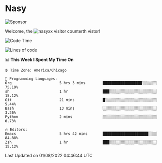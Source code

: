 # Nasy

<!--
<p align="center">
<img height="200" src="https://github-readme-stats.vercel.app/api?username=nasyxx&count_private=true&show_icons=true&theme=dracula&include_all_commits=true"/>
<img height="200" src="https://github-readme-stats.vercel.app/api/top-langs/?username=nasyxx&theme=dracula&hide=html,jupyter+notebook&count_private=true&show_icons=true"/>
</p>

  
----------------
-->

![Sponsor](https://img.shields.io/static/v1.svg?label=Sponsor&message=%E2%9D%A4&logo=GitHub&style=flat&color=pink)
 
Welcome, the ![nasyxx visitor counter](https://count.getloli.com/get/@nasyxx?theme=rule34)th vistor!
 
<!--START_SECTION:waka-->
![Code Time](http://img.shields.io/badge/Code%20Time-2%2C534%20hrs%2048%20mins-blue)

![Lines of code](https://img.shields.io/badge/From%20Hello%20World%20I%27ve%20Written-5%20Million%20lines%20of%20code-blue)

📊 **This Week I Spent My Time On** 

```text
⌚︎ Time Zone: America/Chicago

💬 Programming Languages: 
Org                      5 hrs 3 mins        ██████████████████░░░░░░░   75.19% 
sh                       1 hr                ███░░░░░░░░░░░░░░░░░░░░░░   15.12% 
Git                      21 mins             █░░░░░░░░░░░░░░░░░░░░░░░░   5.44% 
Bash                     13 mins             ░░░░░░░░░░░░░░░░░░░░░░░░░   3.26% 
Python                   2 mins              ░░░░░░░░░░░░░░░░░░░░░░░░░   0.73%

🔥 Editors: 
Emacs                    5 hrs 42 mins       █████████████████████░░░░   84.88% 
Zsh                      1 hr                ███░░░░░░░░░░░░░░░░░░░░░░   15.12%

```


 Last Updated on 01/08/2022 04:46:44 UTC
<!--END_SECTION:waka-->

<!-- ![visitors](https://visitor-badge.laobi.icu/badge?page_id=nasyxx.nasyxx) -->

